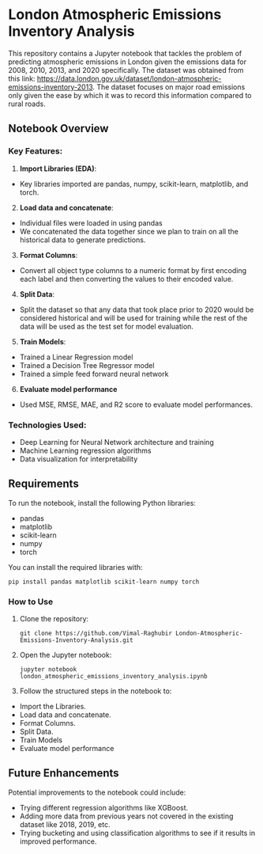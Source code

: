 # London Atmospheric Emissions Inventory Analysis

This repository contains a Jupyter notebook that tackles the problem of predicting atmospheric emissions in London given the emissions data for 2008, 2010, 2013, and 2020 specifically. The dataset was obtained from this link: https://data.london.gov.uk/dataset/london-atmospheric-emissions-inventory-2013. The dataset focuses on major road emissions only given the ease by which it was to record this information compared to rural roads.


## Notebook Overview

### Key Features:

1. <b>Import Libraries (EDA)</b>:
- Key libraries imported are pandas, numpy, scikit-learn, matplotlib, and torch.

2. <b>Load data and concatenate</b>:

- Individual files were loaded in using pandas
- We concatenated the data together since we plan to train on all the historical data to generate predictions.

3. <b>Format Columns</b>:
- Convert all object type columns to a numeric format by first encoding each label and then converting the values to their encoded value.

4. <b>Split Data</b>:
- Split the dataset so that any data that took place prior to 2020 would be considered historical and will be used for training while the rest of the data will be used as the test set for model evaluation.

5. <b>Train Models</b>:
- Trained a Linear Regression model
- Trained a Decision Tree Regressor model
- Trained a simple feed forward neural network

6. <b>Evaluate model performance</b>
- Used MSE, RMSE, MAE, and R2 score to evaluate model performances.

### Technologies Used:
- Deep Learning for Neural Network architecture and training
- Machine Learning regression algorithms
- Data visualization for interpretability

## Requirements
To run the notebook, install the following Python libraries:

- pandas
- matplotlib
- scikit-learn
- numpy
- torch

You can install the required libraries with:

`pip install pandas matplotlib scikit-learn numpy torch`

### How to Use
1. Clone the repository:

    `git clone https://github.com/Vimal-Raghubir London-Atmospheric-Emissions-Inventory-Analysis.git`

2. Open the Jupyter notebook:

    `jupyter notebook london_atmospheric_emissions_inventory_analysis.ipynb`

3. Follow the structured steps in the notebook to:
- Import the Libraries.
- Load data and concatenate.
- Format Columns.
- Split Data.
- Train Models
- Evaluate model performance

## Future Enhancements

Potential improvements to the notebook could include:

- Trying different regression algorithms like XGBoost.
- Adding more data from previous years not covered in the existing dataset like 2018, 2019, etc.
- Trying bucketing and using classification algorithms to see if it results in improved performance.
